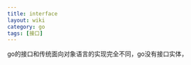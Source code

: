 ```yaml
---
title: interface
layout: wiki
category: go
tags: [接口]
---
```


go的接口和传统面向对象语言的实现完全不同，go没有接口实体，

```golang
```